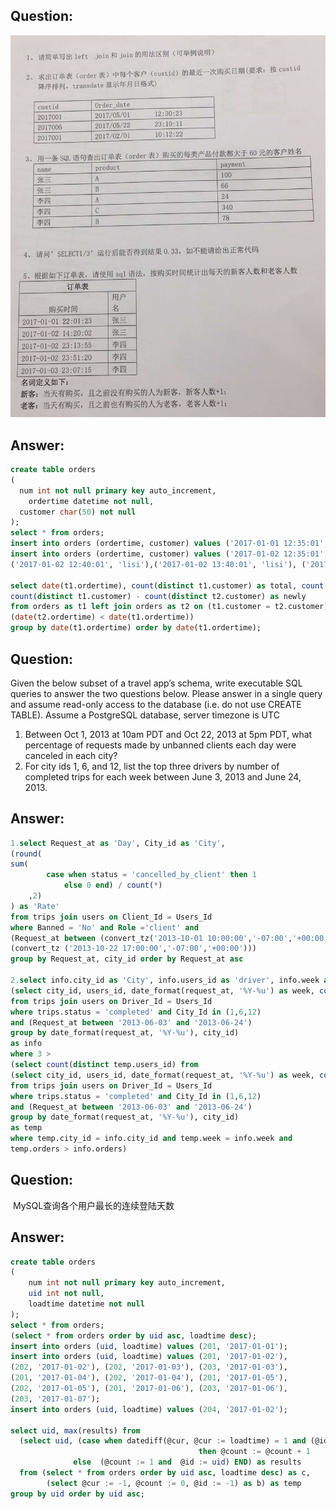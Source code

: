 ## Question:
![](https://github.com/LinkedGithub/sql/blob/master/images/f1.jpg)

## Answer:
``` sql
create table orders
(
  num int not null primary key auto_increment,
	ordertime datetime not null,
  customer char(50) not null
);
select * from orders;
insert into orders (ordertime, customer) values ('2017-01-01 12:35:01', 'zhangsan');
insert into orders (ordertime, customer) values ('2017-01-02 12:35:01', 'zhangsan'), 
('2017-01-02 12:40:01', 'lisi'),('2017-01-02 13:40:01', 'lisi'), ('2017-01-03 12:40:01', 'lisi');

select date(t1.ordertime), count(distinct t1.customer) as total, count(distinct t2.customer) as old, 
count(distinct t1.customer) - count(distinct t2.customer) as newly 
from orders as t1 left join orders as t2 on (t1.customer = t2.customer) and 
(date(t2.ordertime) < date(t1.ordertime))
group by date(t1.ordertime) order by date(t1.ordertime);
```

## Question:
Given the below subset of a travel app’s schema, write executable SQL queries to answer the two questions below. 
Please answer in a single query and assume read-only access to the database (i.e. do not use CREATE TABLE).
Assume a PostgreSQL database, server timezone is UTC
![]()
1.	Between Oct 1, 2013 at 10am PDT and Oct 22, 2013 at 5pm PDT, what percentage of requests made by 
unbanned clients each day were canceled in each city?
2.	For city ids 1, 6, and 12, list the top three drivers by number of completed trips for each week 
between June 3, 2013 and June 24, 2013.

## Answer:
``` sql
1.select Request_at as 'Day', City_id as 'City',
(round(
sum(
   		case when status = 'cancelled_by_client' then 1
            else 0 end) / count(*)
 	,2)
) as 'Rate' 
from trips join users on Client_Id = Users_Id 
where Banned = 'No' and Role ='client' and
(Request_at between (convert_tz('2013-10-01 10:00:00','-07:00','+00:00')) and 
(convert_tz ('2013-10-22 17:00:00','-07:00','+00:00'))) 
group by Request_at, city_id order by Request_at asc

2.select info.city_id as 'City', info.users_id as 'driver', info.week as 'week' from 
(select city_id, users_id, date_format(request_at, '%Y-%u') as week, count(*) as orders 
from trips join users on Driver_Id = Users_Id 
where trips.status = 'completed' and City_Id in (1,6,12)
and (Request_at between '2013-06-03' and '2013-06-24') 
group by date_format(request_at, '%Y-%u'), city_id) 
as info
where 3 > 
(select count(distinct temp.users_id) from 
(select city_id, users_id, date_format(request_at, '%Y-%u') as week, count(*) as orders 
from trips join users on Driver_Id = Users_Id 
where trips.status = 'completed' and City_Id in (1,6,12)
and (Request_at between '2013-06-03' and '2013-06-24') 
group by date_format(request_at, '%Y-%u'), city_id) 
as temp
where temp.city_id = info.city_id and temp.week = info.week and 
temp.orders > info.orders)
```

## Question:
![]()
MySQL查询各个用户最长的连续登陆天数

## Answer:
``` sql
create table orders
(
	num int not null primary key auto_increment,
    uid int not null,
    loadtime datetime not null
);
select * from orders;
(select * from orders order by uid asc, loadtime desc);
insert into orders (uid, loadtime) values (201, '2017-01-01');
insert into orders (uid, loadtime) values (201, '2017-01-02'),
(202, '2017-01-02'), (202, '2017-01-03'), (203, '2017-01-03'),
(201, '2017-01-04'), (202, '2017-01-04'), (201, '2017-01-05'),
(202, '2017-01-05'), (201, '2017-01-06'), (203, '2017-01-06'),
(203, '2017-01-07');
insert into orders (uid, loadtime) values (204, '2017-01-02');

select uid, max(results) from
  (select uid, (case when datediff(@cur, @cur := loadtime) = 1 and (@id - (@id := uid) = 0) 
                                          then @count := @count + 1
              else  (@count := 1 and  @id := uid) END) as results
  from (select * from orders order by uid asc, loadtime desc) as c, 
        (select @cur := -1, @count := 0, @id := -1) as b) as temp
group by uid order by uid asc;
```
